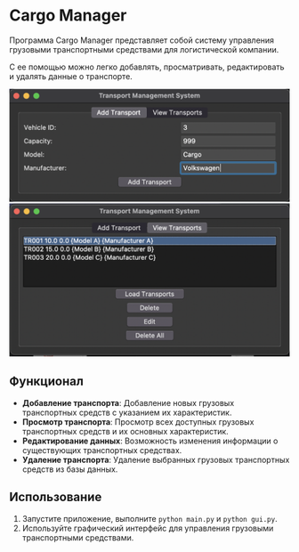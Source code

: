 # Cargo Manager

Программа Cargo Manager представляет собой систему управления грузовыми транспортными средствами для логистической компании.

С ее помощью можно легко добавлять, просматривать, редактировать и удалять данные о транспорте.

![Cargo Manager](assets/screenshot.png)
![Cargo Manager](assets/screenshot1.png)

## Функционал

- **Добавление транспорта**: Добавление новых грузовых транспортных средств с указанием их характеристик.
- **Просмотр транспорта**: Просмотр всех доступных грузовых транспортных средств и их основных характеристик.
- **Редактирование данных**: Возможность изменения информации о существующих транспортных средствах.
- **Удаление транспорта**: Удаление выбранных грузовых транспортных средств из базы данных.

## Использование

1. Запустите приложение, выполните `python main.py` и `python gui.py`.
2. Используйте графический интерфейс для управления грузовыми транспортными средствами.
